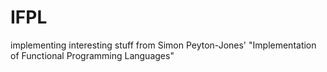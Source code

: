 IFPL
====

implementing interesting stuff from Simon Peyton-Jones' "Implementation of Functional Programming Languages"